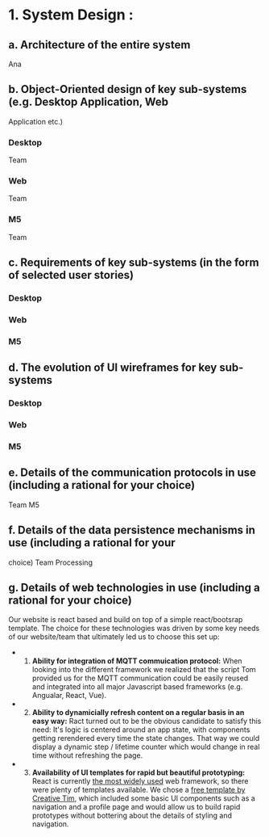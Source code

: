 # 1. System Design :
## a. Architecture of the entire system
Ana
## b. Object-Oriented design of key sub-systems (e.g. Desktop Application, Web
Application etc.)
### Desktop
Team
### Web
Team
### M5
Team

## c. Requirements of key sub-systems (in the form of selected user stories)
### Desktop
### Web
### M5
## d. The evolution of UI wireframes for key sub-systems
### Desktop
### Web
### M5
## e. Details of the communication protocols in use (including a rational for your choice)
Team M5
## f. Details of the data persistence mechanisms in use (including a rational for your
choice)
Team Processing
## g. Details of web technologies in use (including a rational for your choice)
Our website is react based and build on top of a simple react/bootsrap template.
The choice for these technologies was driven by some key needs of our website/team that ultimately led us to choose this set up:
* 1. **Ability for integration of MQTT commuication protocol:** When looking into the different framework we realized that the script Tom provided us for the MQTT communication could be easily reused and integrated into all major Javascript based frameworks (e.g. Angualar, React, Vue).
* 2. **Ability to dynamicially refresh content on a regular basis in an easy way:** Ract turned out to be the obvious candidate to satisfy this need: It's logic is centered around an app state, with components getting rerendered every time the state changes. That way we could display a dynamic step / lifetime counter which would change in real time without refreshing the page.
* 3. **Availability of UI templates for rapid but beautiful prototyping:** React is currently [the most widely used](https://hotframeworks.com/) web framework, so there were plenty of templates available. We chose a [free template by Creative Tim](https://demos.creative-tim.com/now-ui-kit/index.html), which included some basic UI components such as a navigation and a profile page and would allow us to build rapid prototypes without bottering about the details of styling and navigation.

